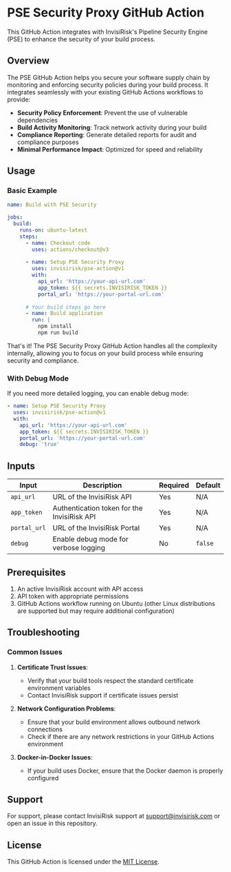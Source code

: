 # PSE Security Proxy GitHub Action

This GitHub Action integrates with InvisiRisk's Pipeline Security Engine (PSE) to enhance the security of your build process.

## Overview

The PSE GitHub Action helps you secure your software supply chain by monitoring and enforcing security policies during your build process. It integrates seamlessly with your existing GitHub Actions workflows to provide:

- **Security Policy Enforcement**: Prevent the use of vulnerable dependencies
- **Build Activity Monitoring**: Track network activity during your build
- **Compliance Reporting**: Generate detailed reports for audit and compliance purposes
- **Minimal Performance Impact**: Optimized for speed and reliability

## Usage

### Basic Example

```yaml
name: Build with PSE Security

jobs:
  build:
    runs-on: ubuntu-latest
    steps:
      - name: Checkout code
        uses: actions/checkout@v3
      
      - name: Setup PSE Security Proxy
        uses: invisirisk/pse-action@v1
        with:
          api_url: 'https://your-api-url.com'
          app_token: ${{ secrets.INVISIRISK_TOKEN }}
          portal_url: 'https://your-portal-url.com'
      
      # Your build steps go here
      - name: Build application
        run: |
          npm install
          npm run build
```

That's it! The PSE Security Proxy GitHub Action handles all the complexity internally, allowing you to focus on your build process while ensuring security and compliance.

### With Debug Mode

If you need more detailed logging, you can enable debug mode:

```yaml
- name: Setup PSE Security Proxy
  uses: invisirisk/pse-action@v1
  with:
    api_url: 'https://your-api-url.com'
    app_token: ${{ secrets.INVISIRISK_TOKEN }}
    portal_url: 'https://your-portal-url.com'
    debug: 'true'
```

## Inputs

| Input | Description | Required | Default |
|-------|-------------|----------|---------|
| `api_url` | URL of the InvisiRisk API | Yes | N/A |
| `app_token` | Authentication token for the InvisiRisk API | Yes | N/A |
| `portal_url` | URL of the InvisiRisk Portal | Yes | N/A |
| `debug` | Enable debug mode for verbose logging | No | `false` |

## Prerequisites

1. An active InvisiRisk account with API access
2. API token with appropriate permissions
3. GitHub Actions workflow running on Ubuntu (other Linux distributions are supported but may require additional configuration)

## Troubleshooting

### Common Issues

1. **Certificate Trust Issues**:
   - Verify that your build tools respect the standard certificate environment variables
   - Contact InvisiRisk support if certificate issues persist

2. **Network Configuration Problems**:
   - Ensure that your build environment allows outbound network connections
   - Check if there are any network restrictions in your GitHub Actions environment

3. **Docker-in-Docker Issues**:
   - If your build uses Docker, ensure that the Docker daemon is properly configured

## Support

For support, please contact InvisiRisk support at support@invisirisk.com or open an issue in this repository.

## License

This GitHub Action is licensed under the [MIT License](LICENSE).
